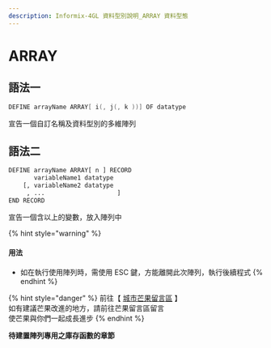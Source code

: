 ```yaml
---
description: Informix-4GL 資料型別說明_ARRAY 資料型態
---
```


# ARRAY

## 語法一

```objectivec
DEFINE arrayName ARRAY[ i(, j(, k ))] OF datatype
```

宣告一個自訂名稱及資料型別的多維陣列

## 語法二

```bash
DEFINE arrayName ARRAY[ n ] RECORD
       variableName1 datatype
    [, variableName2 datatype
     , ...                    ]
END RECORD
```

宣告一個含以上的變數，放入陣列中

{% hint style="warning" %}
####  用法

* 如在執行使用陣列時，需使用 ESC 鍵，方能離開此次陣列，執行後續程式
{% endhint %}

{% hint style="danger" %}
前往【 [城市芒果留言區](https://give0714.pixnet.net/blog/post/46468651-informix-4gl-%E7%B5%90%E6%A7%8B%E8%B3%87%E6%96%99%E5%9E%8B%E5%88%A5%E3%80%8A-array-data-%E3%80%8B) 】  
如有建議芒果改進的地方，請前往芒果留言區留言  
使芒果與你們一起成長進步
{% endhint %}

**待建置陣列專用之庫存函數的章節**

